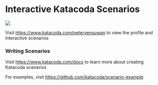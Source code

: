 # Interactive Katacoda Scenarios

[![](http://shields.katacoda.com/katacoda/peteryensuwan/count.svg)](https://www.katacoda.com/peteryensuwan "Get your profile on Katacoda.com")

Visit https://www.katacoda.com/peteryensuwan to view the profile and interactive scenarios

### Writing Scenarios
Visit https://www.katacoda.com/docs to learn more about creating Katacoda scenarios

For examples, visit https://github.com/katacoda/scenario-example

